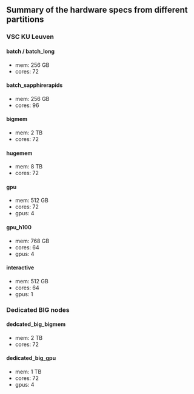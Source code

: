 ## Summary of the hardware specs from different partitions

### VSC KU Leuven

#### batch / batch_long
* mem: 256 GB
* cores: 72

#### batch_sapphirerapids
* mem: 256 GB
* cores: 96

#### bigmem
* mem: 2 TB
* cores: 72

#### hugemem
* mem: 8 TB
* cores: 72

#### gpu
* mem: 512 GB
* cores: 72
* gpus: 4

#### gpu_h100
* mem: 768 GB
* cores: 64
* gpus: 4

#### interactive
* mem: 512 GB
* cores: 64
* gpus: 1

### Dedicated BIG nodes

#### dedcated_big_bigmem
* mem: 2 TB
* cores: 72

#### dedicated_big_gpu
* mem: 1 TB
* cores: 72
* gpus: 4
